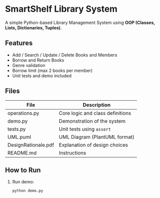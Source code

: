 # SmartShelf Library System

A simple Python-based Library Management System using **OOP (Classes, Lists, Dictionaries, Tuples)**.

## Features
- Add / Search / Update / Delete Books and Members
- Borrow and Return Books
- Genre validation
- Borrow limit (max 2 books per member)
- Unit tests and demo included

## Files
| File | Description |
|------|--------------|
| operations.py | Core logic and class definitions |
| demo.py | Demonstration of the system |
| tests.py | Unit tests using `assert` |
| UML.puml | UML Diagram (PlantUML format) |
| DesignRationale.pdf | Explanation of design choices |
| README.md | Instructions |

## How to Run
1. Run demo:
   ```bash
   python demo.py

